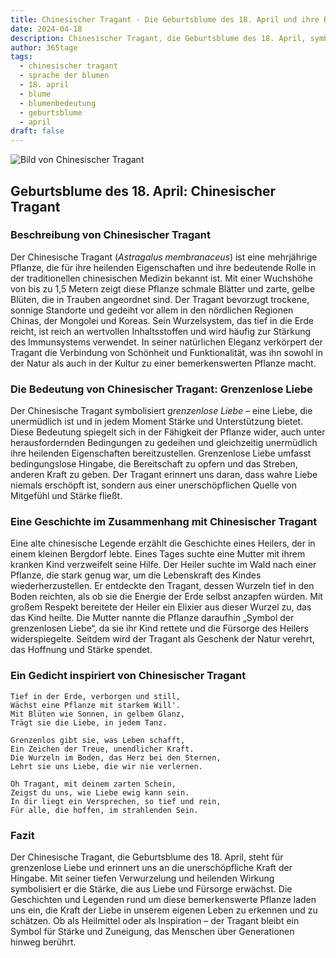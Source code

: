 ```yaml
---
title: Chinesischer Tragant - Die Geburtsblume des 18. April und ihre Bedeutung
date: 2024-04-18
description: Chinesischer Tragant, die Geburtsblume des 18. April, symbolisiert Grenzenlose Liebe. Erfahre mehr über ihre Geschichte, Bedeutung und Symbolik in der Sprache der Blumen.
author: 365tage
tags:
  - chinesischer tragant
  - sprache der blumen
  - 18. april
  - blume
  - blumenbedeutung
  - geburtsblume
  - april
draft: false
---
```


![Bild von Chinesischer Tragant](https://cdn.pixabay.com/photo/2020/05/31/17/13/astragalus-5243367_640.jpg#center)


## Geburtsblume des 18. April: Chinesischer Tragant

### Beschreibung von Chinesischer Tragant

Der Chinesische Tragant (_Astragalus membranaceus_) ist eine mehrjährige Pflanze, die für ihre heilenden Eigenschaften und ihre bedeutende Rolle in der traditionellen chinesischen Medizin bekannt ist. Mit einer Wuchshöhe von bis zu 1,5 Metern zeigt diese Pflanze schmale Blätter und zarte, gelbe Blüten, die in Trauben angeordnet sind. Der Tragant bevorzugt trockene, sonnige Standorte und gedeiht vor allem in den nördlichen Regionen Chinas, der Mongolei und Koreas. Sein Wurzelsystem, das tief in die Erde reicht, ist reich an wertvollen Inhaltsstoffen und wird häufig zur Stärkung des Immunsystems verwendet. In seiner natürlichen Eleganz verkörpert der Tragant die Verbindung von Schönheit und Funktionalität, was ihn sowohl in der Natur als auch in der Kultur zu einer bemerkenswerten Pflanze macht.

### Die Bedeutung von Chinesischer Tragant: Grenzenlose Liebe

Der Chinesische Tragant symbolisiert _grenzenlose Liebe_ – eine Liebe, die unermüdlich ist und in jedem Moment Stärke und Unterstützung bietet. Diese Bedeutung spiegelt sich in der Fähigkeit der Pflanze wider, auch unter herausfordernden Bedingungen zu gedeihen und gleichzeitig unermüdlich ihre heilenden Eigenschaften bereitzustellen. Grenzenlose Liebe umfasst bedingungslose Hingabe, die Bereitschaft zu opfern und das Streben, anderen Kraft zu geben. Der Tragant erinnert uns daran, dass wahre Liebe niemals erschöpft ist, sondern aus einer unerschöpflichen Quelle von Mitgefühl und Stärke fließt.

### Eine Geschichte im Zusammenhang mit Chinesischer Tragant

Eine alte chinesische Legende erzählt die Geschichte eines Heilers, der in einem kleinen Bergdorf lebte. Eines Tages suchte eine Mutter mit ihrem kranken Kind verzweifelt seine Hilfe. Der Heiler suchte im Wald nach einer Pflanze, die stark genug war, um die Lebenskraft des Kindes wiederherzustellen. Er entdeckte den Tragant, dessen Wurzeln tief in den Boden reichten, als ob sie die Energie der Erde selbst anzapfen würden. Mit großem Respekt bereitete der Heiler ein Elixier aus dieser Wurzel zu, das das Kind heilte. Die Mutter nannte die Pflanze daraufhin „Symbol der grenzenlosen Liebe“, da sie ihr Kind rettete und die Fürsorge des Heilers widerspiegelte. Seitdem wird der Tragant als Geschenk der Natur verehrt, das Hoffnung und Stärke spendet.

### Ein Gedicht inspiriert von Chinesischer Tragant

```
Tief in der Erde, verborgen und still,  
Wächst eine Pflanze mit starkem Will'.  
Mit Blüten wie Sonnen, in gelbem Glanz,  
Trägt sie die Liebe, in jedem Tanz.  

Grenzenlos gibt sie, was Leben schafft,  
Ein Zeichen der Treue, unendlicher Kraft.  
Die Wurzeln im Boden, das Herz bei den Sternen,  
Lehrt sie uns Liebe, die wir nie verlernen.  

Oh Tragant, mit deinem zarten Schein,  
Zeigst du uns, wie Liebe ewig kann sein.  
In dir liegt ein Versprechen, so tief und rein,  
Für alle, die hoffen, im strahlenden Sein.  
```

### Fazit

Der Chinesische Tragant, die Geburtsblume des 18. April, steht für grenzenlose Liebe und erinnert uns an die unerschöpfliche Kraft der Hingabe. Mit seiner tiefen Verwurzelung und heilenden Wirkung symbolisiert er die Stärke, die aus Liebe und Fürsorge erwächst. Die Geschichten und Legenden rund um diese bemerkenswerte Pflanze laden uns ein, die Kraft der Liebe in unserem eigenen Leben zu erkennen und zu schätzen. Ob als Heilmittel oder als Inspiration – der Tragant bleibt ein Symbol für Stärke und Zuneigung, das Menschen über Generationen hinweg berührt.